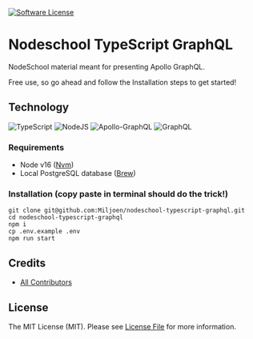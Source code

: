 [![Software License][ico-license]](LICENSE.md)
# Nodeschool TypeScript GraphQL

NodeSchool material meant for presenting Apollo GraphQL.

Free use, so go ahead and follow the Installation steps to get started!

## Technology

![TypeScript](https://img.shields.io/badge/typescript-%23007ACC.svg?style=for-the-badge&logo=typescript&logoColor=white)
![NodeJS](https://img.shields.io/badge/node.js-6DA55F?style=for-the-badge&logo=node.js&logoColor=white)
![Apollo-GraphQL](https://img.shields.io/badge/-ApolloGraphQL-311C87?style=for-the-badge&logo=apollo-graphql)
![GraphQL](https://img.shields.io/badge/-GraphQL-E10098?style=for-the-badge&logo=graphql&logoColor=white)

### Requirements
- Node v16 ([Nvm](https://github.com/nvm-sh/nvm))
- Local PostgreSQL database ([Brew](https://formulae.brew.sh/formula/postgresql))

### Installation (copy paste in terminal should do the trick!)
```
git clone git@github.com:Miljoen/nodeschool-typescript-graphql.git
cd nodeschool-typescript-graphql
npm i
cp .env.example .env
npm run start
```

## Credits

- [All Contributors][link-contributors]

## License

The MIT License (MIT). Please see [License File](LICENSE.md) for more information.

[ico-version]: https://img.shields.io/packagist/v/czim/laravel-paperclip.svg?style=flat-square
[ico-license]: https://img.shields.io/badge/license-MIT-brightgreen.svg?style=flat-square
[link-contributors]: ../../contributors

